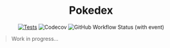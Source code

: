 <h1 align="center">
  Pokedex
</h1>

<div align="center">

  [![Tests](https://github.com/jackmiller2708/playground/actions/workflows/tests.action.yml/badge.svg?branch=main)](https://github.com/jackmiller2708/playground/actions/workflows/tests.action.yml)
  ![Codecov](https://img.shields.io/codecov/c/gh/jackmiller2708/playground?token=E924DW7VTG&logo=github&label=Test%20Coverage)
  ![GitHub Workflow Status (with event)](https://img.shields.io/github/actions/workflow/status/jackmiller2708/angular-pokedex/firebase-hosting-pull-request.yml?logo=github&label=Deployment)

</div>

> Work in progress...
